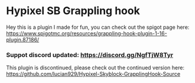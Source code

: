 # Hypixel SB Grappling hook
Hey this is a plugin I made for fun, 
you can check out the spigot page here:
https://www.spigotmc.org/resources/grappling-hook-plugin-1-16-plugin.87186/

### Suppot discord updated: https://discord.gg/NgfTjW8Tyr

This plugin is discontinued, please check out the continued version here:
https://github.com/lucian929/Hypixel-Skyblock-GrapplingHook-Source


